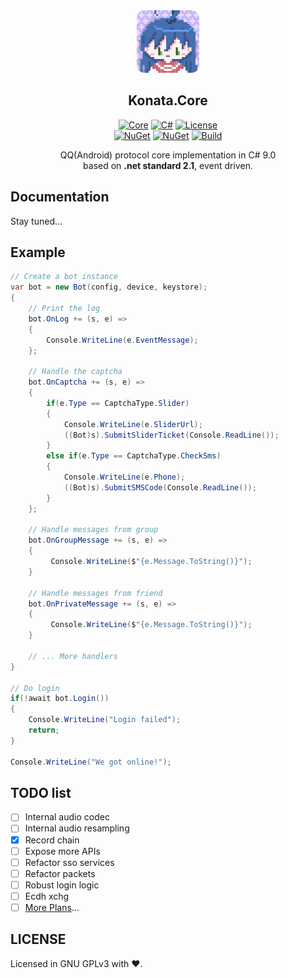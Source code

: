 <div align="center">

<img width="100" src="Resources/konata_icon_512_round64.png">

## Konata.Core

[![Core](https://img.shields.io/badge/Konata-Core-blue)](#)
[![C#](https://img.shields.io/badge/C%23-9.0-green)](#)
[![License](https://img.shields.io/static/v1?label=LICENSE&message=GNU%20GPLv3&color=lightrey)](./blob/main/LICENSE)  
[![NuGet](https://img.shields.io/nuget/dt/Konata.Core)](https://www.nuget.org/packages/Konata.Core)
[![NuGet](https://img.shields.io/nuget/v/Konata.Core)](https://www.nuget.org/packages/Konata.Core)
[![Build](https://github.com/KonataDev/Konata.Core/actions/workflows/build.yml/badge.svg?branch=master)](./actions/workflows/build.yml)

QQ(Android) protocol core implementation in C# 9.0   
based on **.net standard 2.1**, event driven.
</div>

## Documentation
 Stay tuned...

## Example
```C#
// Create a bot instance
var bot = new Bot(config, device, keystore);
{
    // Print the log
    bot.OnLog += (s, e) =>
    {
        Console.WriteLine(e.EventMessage); 
    };

    // Handle the captcha
    bot.OnCaptcha += (s, e) =>
    {
        if(e.Type == CaptchaType.Slider)
        {
            Console.WriteLine(e.SliderUrl); 
            ((Bot)s).SubmitSliderTicket(Console.ReadLine());
        }
        else if(e.Type == CaptchaType.CheckSms)
        {
            Console.WriteLine(e.Phone); 
            ((Bot)s).SubmitSMSCode(Console.ReadLine());
        }
    };

    // Handle messages from group
    bot.OnGroupMessage += (s, e) =>
    {
         Console.WriteLine($"{e.Message.ToString()}"); 
    }
    
    // Handle messages from friend
    bot.OnPrivateMessage += (s, e) =>
    {
         Console.WriteLine($"{e.Message.ToString()}"); 
    }
    
    // ... More handlers
}

// Do login
if(!await bot.Login())
{
    Console.WriteLine("Login failed");
    return;
}

Console.WriteLine("We got online!");
```

## TODO list
- [ ] Internal audio codec
- [ ] Internal audio resampling
- [x] Record chain
- [ ] Expose more APIs
- [ ] Refactor sso services
- [ ] Refactor packets
- [ ] Robust login logic
- [ ] Ecdh xchg
- [ ] [More Plans](../../projects/1)...

## LICENSE
Licensed in GNU GPLv3 with ❤.
